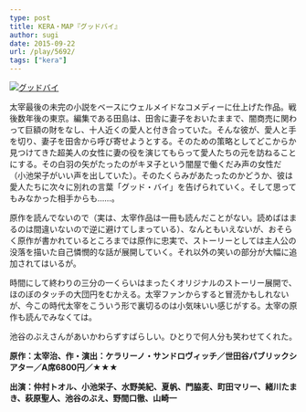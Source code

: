 ```yaml
---
type: post
title: KERA・MAP『グッドバイ』
author: sugi
date: 2015-09-22
url: /play/5692/
tags: ["kera"]
---
```

<a href="http://i1.wp.com/asharpminor.com/wp-content/uploads/2015/09/33728_1.jpg" onclick="_gaq.push(['_trackEvent', 'outbound-article', 'http://asharpminor.com/wp-content/uploads/2015/09/33728_1.jpg', '']);" ><img src="http://i1.wp.com/asharpminor.com/wp-content/uploads/2015/09/33728_1.jpg?resize=212%2C300" alt="グッドバイ" class="alignleft size-medium wp-image-5693" data-recalc-dims="1" /></a>

太宰最後の未完の小説をベースにウェルメイドなコメディーに仕上げた作品。戦後数年後の東京。編集である田島は、田舎に妻子をおいたままで、闇商売に関わって巨額の財をなし、十人近くの愛人と付き合っていた。そんな彼が、愛人と手を切り、妻子を田舎から呼び寄せようとする。そのための策略としてどこからか見つけてきた超美人の女性に妻の役を演じてもらって愛人たちの元を訪ねることにする。その白羽の矢がたったのがキヌ子という闇屋で働くだみ声の女性だ（小池栄子がいい声を出していた）。そのたくらみがあたったのかどうか、彼は愛人たちに次々に別れの言葉「グッド・バイ」を告げられていく。そして思ってもみなかった相手からも……。

原作を読んでないので（実は、太宰作品は一冊も読んだことがない。読めばはまるのは間違いないので逆に避けてしまっている）、なんともいえないが、おそらく原作が書かれているところまでは原作に忠実で、ストーリーとしては主人公の没落を描いた自己憐憫的な話が展開していく。それ以外の笑いの部分が大幅に追加されてはいるが。

時間にして終わりの三分の一くらいはまったくオリジナルのストーリー展開で、ほのぼのタッチの大団円をむかえる。太宰ファンからすると冒涜かもしれないが、今この時代太宰をこういう形で裏切るのは小気味いい感じがする。太宰の原作も読んでみなくては。

池谷のぶえさんがあいかわらずすばらしい。ひとりで何人分も笑わせてくれた。

**原作：太宰治、作・演出：ケラリーノ・サンドロヴィッチ／世田谷パブリックシアター／A席6800円／★★★**

**出演：仲村トオル、小池栄子、水野美紀、夏帆、門脇麦、町田マリー、緒川たまき、萩原聖人、池谷のぶえ、野間口徹、山崎一**
